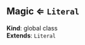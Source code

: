 <a name="Magic"></a>

## Magic ⇐ <code>Literal</code>
**Kind**: global class  
**Extends**: <code>Literal</code>  
